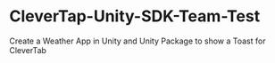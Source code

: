 # CleverTap-Unity-SDK-Team-Test
Create a Weather App in Unity and Unity Package to show a Toast for CleverTab
